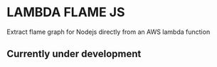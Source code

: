 # LAMBDA FLAME JS

Extract flame graph for Nodejs directly from an AWS lambda function 

## Currently under development
